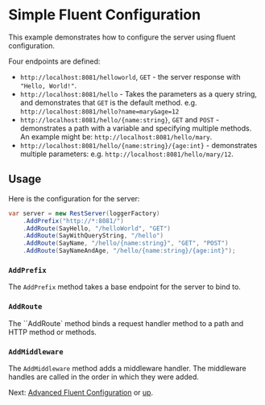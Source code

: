 # Simple Fluent Configuration

This example demonstrates how to configure the server using fluent
configuration.

Four endpoints are defined:

* `http://localhost:8081/helloworld`, `GET` - the server response with `"Hello, World!"`.
* `http://localhost:8081/hello` - Takes the parameters as a query string,
    and demonstrates that `GET` is the default method. e.g. `http://localhost:8081/hello?name=mary&age=12`
* `http://localhost:8081/hello/{name:string}`, `GET` and `POST` - demonstrates
    a path with a variable and specifying multiple methods. An example might be: 
    `http://localhost:8081/hello/mary`.
* `http://localhost:8081/hello/{name:string}/{age:int}` - demonstrates
    multiple parameters: e.g. `http://localhost:8081/hello/mary/12`.

## Usage

Here is the configuration for the server:

```csharp
var server = new RestServer(loggerFactory)
    .AddPrefix("http://*:8081/")
    .AddRoute(SayHello, "/helloWorld", "GET")
    .AddRoute(SayWithQueryString, "/hello")
    .AddRoute(SayName, "/hello/{name:string}", "GET", "POST")
    .AddRoute(SayNameAndAge, "/hello/{name:string}/{age:int}");
```

### `AddPrefix`

The `AddPrefix` method takes a base endpoint for the server to bind to.

### `AddRoute`

The ``AddRoute` method binds a request handler method to a path and HTTP method
or methods.

### `AddMiddleware`

The `AddMiddleware` method adds a middleware handler. The middleware handles
are called in the order in which they were added.

Next: [Advanced Fluent Configuration](../Advanced/) or [up](..).
